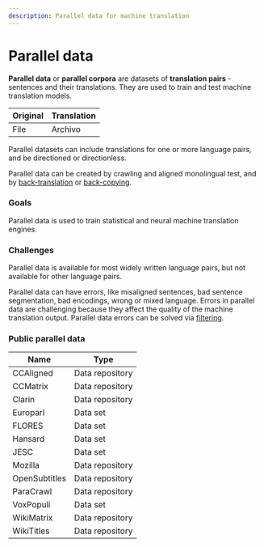 ```yaml
---
description: Parallel data for machine translation
---
```


# Parallel data

**Parallel data** or **parallel corpora** are datasets of **translation pairs** - sentences and their translations. They are used to train and test machine translation models.

| Original | Translation |
| ----------- | ----------- |
| File | Archivo |

Parallel datasets can include translations for one or more language pairs, and be directioned or directionless.

Parallel data can be created by crawling and aligned monolingual test, and by [back-translation](/customization/back-translation.md) or [back-copying](/customization/back-translation.md).

### Goals

Parallel data is used to train statistical and neural machine translation engines.

### Challenges

Parallel data is available for most widely written language pairs, but not available for other language pairs.

Parallel data can have errors, like misaligned sentences, bad sentence segmentation, bad encodings, wrong or mixed language. Errors in parallel data are challenging because they affect the quality of the machine translation output. Parallel data errors can be solved via [filtering](filtering.md).

### Public parallel data

| Name | Type |
| ---- | ---- |
| CCAligned | Data repository |
| CCMatrix | Data repository |
| Clarin | Data repository |
| Europarl | Data set |
| FLORES | Data set |
| Hansard | Data set |
| JESC | Data set |
| Mozilla | Data repository |
| OpenSubtitles | Data repository |
| ParaCrawl | Data repository |
| VoxPopuli | Data set |
| WikiMatrix | Data repository |
| WikiTitles | Data repository |
